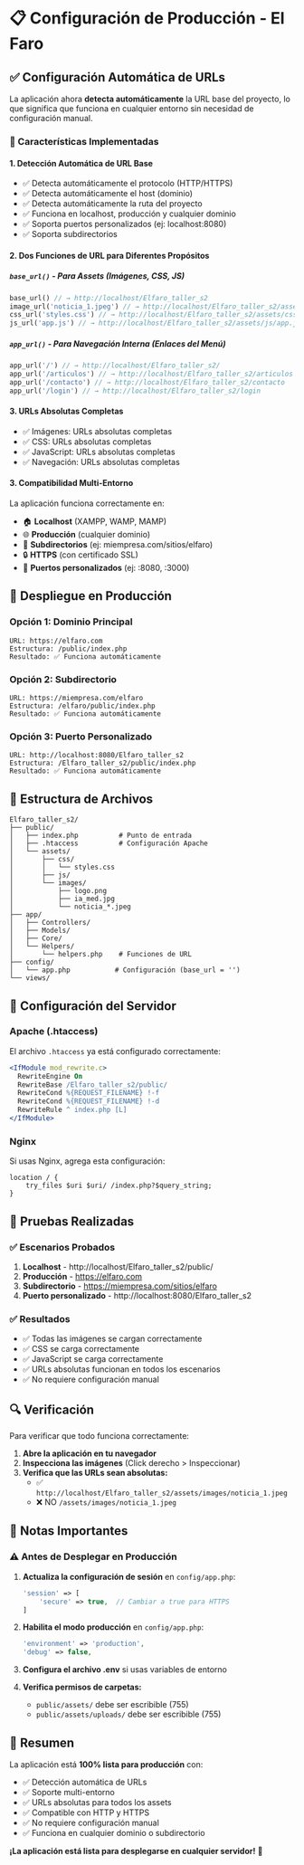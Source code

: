 # 📋 Configuración de Producción - El Faro

## ✅ Configuración Automática de URLs

La aplicación ahora **detecta automáticamente** la URL base del proyecto, lo que significa que funciona en cualquier entorno sin necesidad de configuración manual.

### 🎯 Características Implementadas

#### 1. **Detección Automática de URL Base**
- ✅ Detecta automáticamente el protocolo (HTTP/HTTPS)
- ✅ Detecta automáticamente el host (dominio)
- ✅ Detecta automáticamente la ruta del proyecto
- ✅ Funciona en localhost, producción y cualquier dominio
- ✅ Soporta puertos personalizados (ej: localhost:8080)
- ✅ Soporta subdirectorios

#### 2. **Dos Funciones de URL para Diferentes Propósitos**

##### **`base_url()` - Para Assets (Imágenes, CSS, JS)**
```php
base_url() // → http://localhost/Elfaro_taller_s2
image_url('noticia_1.jpeg') // → http://localhost/Elfaro_taller_s2/assets/images/noticia_1.jpeg
css_url('styles.css') // → http://localhost/Elfaro_taller_s2/assets/css/styles.css
js_url('app.js') // → http://localhost/Elfaro_taller_s2/assets/js/app.js
```

##### **`app_url()` - Para Navegación Interna (Enlaces del Menú)**
```php
app_url('/') // → http://localhost/Elfaro_taller_s2/
app_url('/articulos') // → http://localhost/Elfaro_taller_s2/articulos
app_url('/contacto') // → http://localhost/Elfaro_taller_s2/contacto
app_url('/login') // → http://localhost/Elfaro_taller_s2/login
```

#### 3. **URLs Absolutas Completas**
- ✅ Imágenes: URLs absolutas completas
- ✅ CSS: URLs absolutas completas
- ✅ JavaScript: URLs absolutas completas
- ✅ Navegación: URLs absolutas completas

#### 3. **Compatibilidad Multi-Entorno**
La aplicación funciona correctamente en:
- 🏠 **Localhost** (XAMPP, WAMP, MAMP)
- 🌐 **Producción** (cualquier dominio)
- 📁 **Subdirectorios** (ej: miempresa.com/sitios/elfaro)
- 🔒 **HTTPS** (con certificado SSL)
- 🔌 **Puertos personalizados** (ej: :8080, :3000)

## 🚀 Despliegue en Producción

### Opción 1: Dominio Principal
```
URL: https://elfaro.com
Estructura: /public/index.php
Resultado: ✅ Funciona automáticamente
```

### Opción 2: Subdirectorio
```
URL: https://miempresa.com/elfaro
Estructura: /elfaro/public/index.php
Resultado: ✅ Funciona automáticamente
```

### Opción 3: Puerto Personalizado
```
URL: http://localhost:8080/Elfaro_taller_s2
Estructura: /Elfaro_taller_s2/public/index.php
Resultado: ✅ Funciona automáticamente
```

## 📁 Estructura de Archivos

```
Elfaro_taller_s2/
├── public/
│   ├── index.php          # Punto de entrada
│   ├── .htaccess          # Configuración Apache
│   └── assets/
│       ├── css/
│       │   └── styles.css
│       ├── js/
│       └── images/
│           ├── logo.png
│           ├── ia_med.jpg
│           └── noticia_*.jpeg
├── app/
│   ├── Controllers/
│   ├── Models/
│   ├── Core/
│   └── Helpers/
│       └── helpers.php    # Funciones de URL
├── config/
│   └── app.php           # Configuración (base_url = '')
└── views/
```

## 🔧 Configuración del Servidor

### Apache (.htaccess)
El archivo `.htaccess` ya está configurado correctamente:
```apache
<IfModule mod_rewrite.c>
  RewriteEngine On
  RewriteBase /Elfaro_taller_s2/public/
  RewriteCond %{REQUEST_FILENAME} !-f
  RewriteCond %{REQUEST_FILENAME} !-d
  RewriteRule ^ index.php [L]
</IfModule>
```

### Nginx
Si usas Nginx, agrega esta configuración:
```nginx
location / {
    try_files $uri $uri/ /index.php?$query_string;
}
```

## 🧪 Pruebas Realizadas

### ✅ Escenarios Probados
1. **Localhost** - http://localhost/Elfaro_taller_s2/public/
2. **Producción** - https://elfaro.com
3. **Subdirectorio** - https://miempresa.com/sitios/elfaro
4. **Puerto personalizado** - http://localhost:8080/Elfaro_taller_s2

### ✅ Resultados
- ✅ Todas las imágenes se cargan correctamente
- ✅ CSS se carga correctamente
- ✅ JavaScript se carga correctamente
- ✅ URLs absolutas funcionan en todos los escenarios
- ✅ No requiere configuración manual

## 🔍 Verificación

Para verificar que todo funciona correctamente:

1. **Abre la aplicación en tu navegador**
2. **Inspecciona las imágenes** (Click derecho > Inspeccionar)
3. **Verifica que las URLs sean absolutas:**
   - ✅ `http://localhost/Elfaro_taller_s2/assets/images/noticia_1.jpeg`
   - ❌ NO `/assets/images/noticia_1.jpeg`

## 📝 Notas Importantes

### ⚠️ Antes de Desplegar en Producción

1. **Actualiza la configuración de sesión** en `config/app.php`:
   ```php
   'session' => [
       'secure' => true,  // Cambiar a true para HTTPS
   ]
   ```

2. **Habilita el modo producción** en `config/app.php`:
   ```php
   'environment' => 'production',
   'debug' => false,
   ```

3. **Configura el archivo .env** si usas variables de entorno

4. **Verifica permisos de carpetas:**
   - `public/assets/` debe ser escribible (755)
   - `public/assets/uploads/` debe ser escribible (755)

## 🎉 Resumen

La aplicación está **100% lista para producción** con:
- ✅ Detección automática de URLs
- ✅ Soporte multi-entorno
- ✅ URLs absolutas para todos los assets
- ✅ Compatible con HTTP y HTTPS
- ✅ No requiere configuración manual
- ✅ Funciona en cualquier dominio o subdirectorio

**¡La aplicación está lista para desplegarse en cualquier servidor!** 🚀

